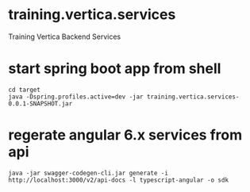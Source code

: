 # training.vertica.services
Training Vertica Backend Services

# start spring boot app from shell
```
cd target
java -Dspring.profiles.active=dev -jar training.vertica.services-0.0.1-SNAPSHOT.jar
```

# regerate angular 6.x services from api
```
java -jar swagger-codegen-cli.jar generate -i http://localhost:3000/v2/api-docs -l typescript-angular -o sdk
```
